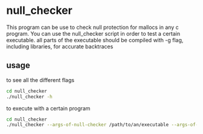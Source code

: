 # null_checker

This program can be use to check null protection for mallocs in any c program. 
You can use the null_checker script in order to test a certain executable. all parts of the executable should be compiled with -g flag, including libraries, for accurate backtraces

## usage

to see all the different flags

```sh
cd null_checker
./null_checker -h
```

to execute with a certain program

```sh
cd null_checker
./null_checker --args-of-null-checker /path/to/an/executable --args-of-program
```
